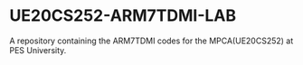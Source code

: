 # UE20CS252-ARM7TDMI-LAB
A repository containing the ARM7TDMI codes for the MPCA(UE20CS252) at PES University.
